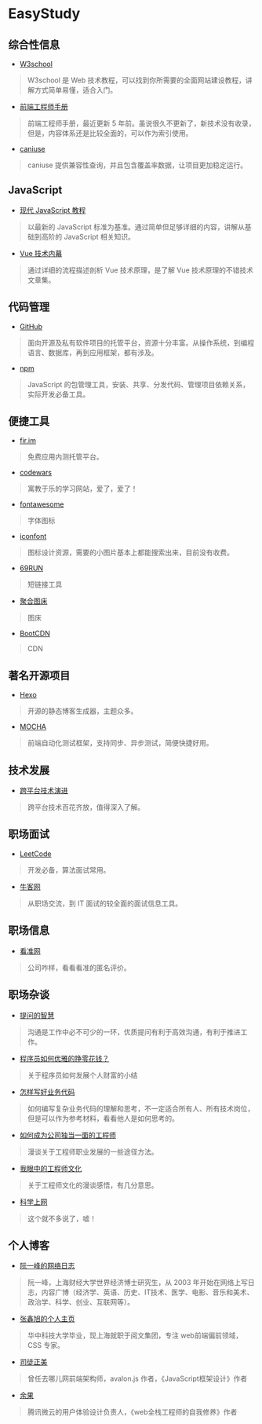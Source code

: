 # EasyStudy

## 综合性信息
+ [W3school](https://www.w3school.com.cn/index.html)

> W3school 是 Web 技术教程，可以找到你所需要的全面网站建设教程，讲解方式简单易懂，适合入门。

+ [前端工程师手册](https://leohxj.gitbooks.io/front-end-database/content/index.html)

> 前端工程师手册，最近更新 5 年前。虽说很久不更新了，新技术没有收录，但是，内容体系还是比较全面的，可以作为索引使用。

+ [caniuse](https://caniuse.com/#home)

> caniuse 提供兼容性查询，并且包含覆盖率数据，让项目更加稳定运行。

## JavaScript
+ [现代 JavaScript 教程](https://zh.javascript.info/)

> 以最新的 JavaScript 标准为基准。通过简单但足够详细的内容，讲解从基础到高阶的 JavaScript 相关知识。

+ [Vue 技术内幕](http://hcysun.me/vue-design/zh/)

> 通过详细的流程描述剖析 Vue 技术原理，是了解 Vue 技术原理的不错技术文章集。

## 代码管理
+ [GitHub](https://github.com/)

> 面向开源及私有软件项目的托管平台，资源十分丰富。从操作系统，到编程语言、数据库，再到应用框架，都有涉及。

+ [npm](https://www.npmjs.com/)

> JavaScript 的包管理工具，安装、共享、分发代码、管理项目依赖关系，实际开发必备工具。

## 便捷工具

+ [fir.im](https://www.jappstore.com/)

> 免费应用内测托管平台。

+ [codewars](https://www.codewars.com/kata/latest)

> 寓教于乐的学习网站，爱了，爱了！

+ [fontawesome](http://www.fontawesome.com.cn/)

> 字体图标

+ [iconfont](https://www.iconfont.cn/)

> 图标设计资源，需要的小图片基本上都能搜索出来，目前没有收费。

+ [69RUN](https://69.run/)

> 短链接工具

+ [聚合图床](https://www.superbed.cn/)

> 图床

+ [BootCDN](https://www.bootcdn.cn/)

> CDN

## 著名开源项目
+ [Hexo](https://hexo.io/)

> 开源的静态博客生成器，主题众多。

+ [MOCHA](https://mochajs.cn/)

> 前端自动化测试框架，支持同步、异步测试，简便快捷好用。

## 技术发展

+ [跨平台技术演进](https://segmentfault.com/a/1190000018723460)

> 跨平台技术百花齐放，值得深入了解。


## 职场面试
+ [LeetCode](https://leetcode-cn.com/problemset/algorithms/)

> 开发必备，算法面试常用。

+ [牛客网](http://nowcoder.com/)

> 从职场交流，到 IT 面试的较全面的面试信息工具。

## 职场信息
+ [看准网](https://www.kanzhun.com/)

> 公司咋样，看看看准的匿名评价。

## 职场杂谈

+ [提问的智慧](https://github.com/ruby-china/How-To-Ask-Questions-The-Smart-Way/blob/master/README-zh_CN.md)

> 沟通是工作中必不可少的一环，优质提问有利于高效沟通，有利于推进工作。

+ [程序员如何优雅的挣零花钱？](https://github.com/easychen/howto-make-more-money)

> 关于程序员如何发展个人财富的小结

+ [怎样写好业务代码](https://segmentfault.com/a/1190000010220247)

> 如何编写复杂业务代码的理解和思考，不一定适合所有人、所有技术岗位，但是可以作为参考材料，看看他人是如何思考的。

+ [如何成为公司独当一面的工程师](https://juejin.im/post/6844904001092206605)

> 漫谈关于工程师职业发展的一些途径方法。

+ [我眼中的工程师文化](https://kb.cnblogs.com/page/166461/)

> 关于工程师文化的漫谈感悟，有几分意思。

+ [科学上网](https://crifan.github.io/scientific_network_summary/website/)

> 这个就不多说了，嘘！

## 个人博客

+ [阮一峰的网络日志](http://www.ruanyifeng.com/blog/)

> 阮一峰，上海财经大学世界经济博士研究生，从 2003 年开始在网络上写日志，内容广博（经济学、英语、历史、IT技术、医学、电影、音乐和美术、政治学、科学、创业、互联网等）。

+ [张鑫旭的个人主页](https://www.zhangxinxu.com/)

> 华中科技大学毕业，现上海就职于阅文集团，专注 web前端偏前领域，CSS 专家。

+ [司徒正美](https://www.cnblogs.com/rubylouvre/)

> 曾任去哪儿网前端架构师，avalon.js 作者，《JavaScript框架设计》作者

+ [余果](http://yuguo.github.io/)

> 腾讯微云的用户体验设计负责人，《web全栈工程师的自我修养》作者
